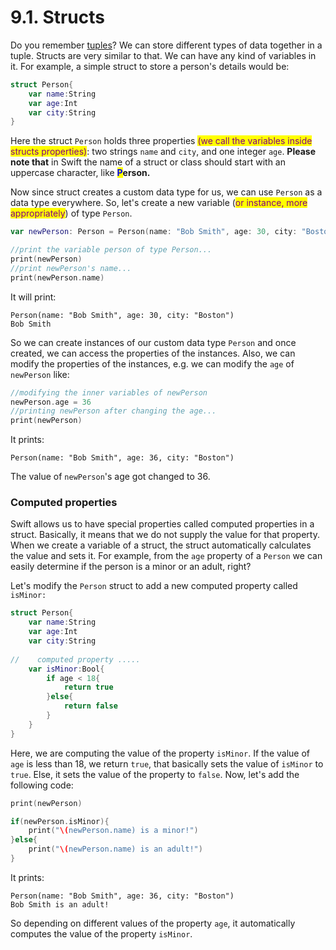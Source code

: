 # 9.1. Structs

Do you remember [tuples](../../2.-collections/2.3.-tuples.md)? We can store different types of data together in a tuple. Structs are very similar to that. We can have any kind of variables in it. For example, a simple struct to store a person's details would be:

```swift
struct Person{
    var name:String
    var age:Int
    var city:String
}
```

Here the struct `Person` holds three properties <mark style="color:purple;">(we call the variables inside structs properties)</mark>: two strings `name` and `city`, and one integer `age`. **Please note that** in Swift the name of a struct or class should start with an uppercase character, like <mark style="color:blue;">**P**</mark>**erson.**

Now since struct creates a custom data type for us, we can use `Person` as a data type everywhere. So, let's create a new variable (<mark style="color:purple;">or instance, more appropriately</mark>) of type `Person`.

```swift
var newPerson: Person = Person(name: "Bob Smith", age: 30, city: "Boston")

//print the variable person of type Person...
print(newPerson)
//print newPerson's name...
print(newPerson.name)
```

It will print:

```
Person(name: "Bob Smith", age: 30, city: "Boston")
Bob Smith
```

So we can create instances of our custom data type `Person` and once created, we can access the properties of the instances. Also, we can modify the properties of the instances, e.g. we can modify the `age` of `newPerson` like:

```swift
//modifying the inner variables of newPerson
newPerson.age = 36
//printing newPerson after changing the age...
print(newPerson)
```

It prints:

```
Person(name: "Bob Smith", age: 36, city: "Boston")
```

The value of `newPerson`'s age got changed to 36.

### Computed properties

Swift allows us to have special properties called computed properties in a struct. Basically, it means that we do not supply the value for that property. When we create a variable of a struct, the struct automatically calculates the value and sets it. For example, from the `age` property of a `Person` we can easily determine if the person is a minor or an adult, right?

Let's modify the `Person` struct to add a new computed property called `isMinor:`

```swift
struct Person{
    var name:String
    var age:Int
    var city:String
    
//    computed property .....
    var isMinor:Bool{
        if age < 18{
            return true
        }else{
            return false
        }
    }
}
```

Here, we are computing the value of the property `isMinor`. If the value of `age` is less than 18, we return `true`, that basically sets the value of `isMinor` to `true`. Else, it sets the value of the property to `false`. Now, let's add the following code:

```swift
print(newPerson)

if(newPerson.isMinor){
    print("\(newPerson.name) is a minor!")
}else{
    print("\(newPerson.name) is an adult!")
}
```

It prints:

```
Person(name: "Bob Smith", age: 36, city: "Boston")
Bob Smith is an adult!
```

So depending on different values of the property `age`, it automatically computes the value of the property `isMinor`.
